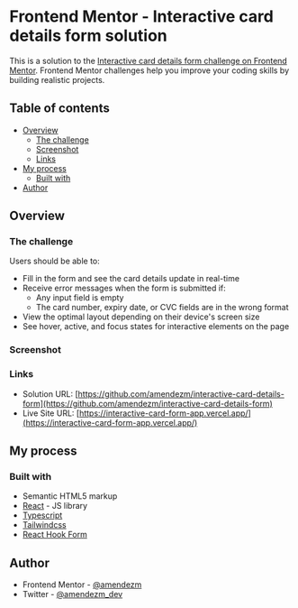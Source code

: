 # Frontend Mentor - Interactive card details form solution

This is a solution to the [Interactive card details form challenge on Frontend Mentor](https://www.frontendmentor.io/challenges/interactive-card-details-form-XpS8cKZDWw). Frontend Mentor challenges help you improve your coding skills by building realistic projects.

## Table of contents

- [Overview](#overview)
  - [The challenge](#the-challenge)
  - [Screenshot](#screenshot)
  - [Links](#links)
- [My process](#my-process)
  - [Built with](#built-with)
- [Author](#author)

## Overview

### The challenge

Users should be able to:

- Fill in the form and see the card details update in real-time
- Receive error messages when the form is submitted if:
  - Any input field is empty
  - The card number, expiry date, or CVC fields are in the wrong format
- View the optimal layout depending on their device's screen size
- See hover, active, and focus states for interactive elements on the page

### Screenshot

### Links

- Solution URL: [https://github.com/amendezm/interactive-card-details-form](https://github.com/amendezm/interactive-card-details-form)
- Live Site URL: [https://interactive-card-form-app.vercel.app/](https://interactive-card-form-app.vercel.app/)

## My process

### Built with

- Semantic HTML5 markup
- [React](https://reactjs.org/) - JS library
- [Typescript](https://www.typescriptlang.org/)
- [Tailwindcss](https://tailwindcss.com/)
- [React Hook Form](https://www.react-hook-form.com/)

## Author

- Frontend Mentor - [@amendezm](https://www.frontendmentor.io/profile/amendezm)
- Twitter - [@amendezm_dev](https://www.twitter.com/amendezm_dev)
